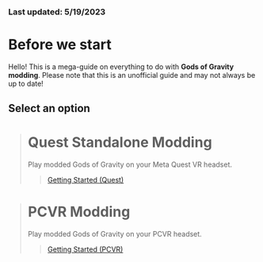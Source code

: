 ### Last updated: 5/19/2023
# Before we start
Hello! This is a mega-guide on everything to do with **Gods of Gravity modding**. Please note that this is an unofficial guide and may not always be up to date!

## Select an option
> # Quest Standalone Modding
> Play modded Gods of Gravity on your Meta Quest VR headset.
> > [Getting Started (Quest)](https://masked8bit.github.io/GoG-Modding-Guide/quest/getting-started.md)

> # PCVR Modding
> Play modded Gods of Gravity on your PCVR headset.
> > [Getting Started (PCVR)](https://masked8bit.github.io/GoG-Modding-Guide/quest/getting-started.md)
